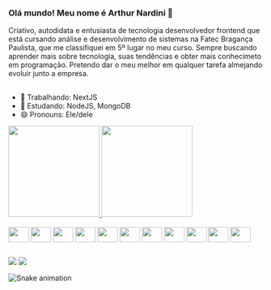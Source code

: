 ### Olá mundo! Meu nome é Arthur Nardini 👋
Criativo, autodidata e entusiasta de tecnologia desenvolvedor frontend que está cursando análise e desenvolvimento de sistemas na Fatec Bragança Paulista, que me classifiquei em 5º lugar no meu curso. Sempre buscando aprender mais sobre tecnologia, suas tendências e obter mais conhecimeto em programação. Pretendo dar o meu melhor em qualquer tarefa almejando evoluir junto a empresa. 

##

- 🔭 Trabalhando: NextJS
- 🌱 Estudando: NodeJS, MongoDB
- 😄 Pronouns: Ele/dele

<div>
  <a href="https://github.com/nardini-22">
  <img height="180em" src="https://github-readme-stats.vercel.app/api?username=nardini-22&show_icons=true&theme=synthwave"/>
  <img height="180em" src="https://github-readme-stats.vercel.app/api/top-langs/?username=nardini-22&theme=synthwave&layout=compact" />
  </a>
</div>

<div style="display: inline-block"><br>
  <img align="center" height="30" width="40" src="https://cdn.jsdelivr.net/gh/devicons/devicon/icons/html5/html5-original.svg"/>
  <img align="center" height="30" width="40" src="https://cdn.jsdelivr.net/gh/devicons/devicon/icons/css3/css3-original.svg"/>
  <img align="center" height="30" width="40" src="https://cdn.jsdelivr.net/gh/devicons/devicon/icons/javascript/javascript-plain.svg"/>
  <img align="center" height="30" width="40" src="https://cdn.jsdelivr.net/gh/devicons/devicon/icons/typescript/typescript-plain.svg"/>
  <img align="center" height="30" width="40" src="https://cdn.jsdelivr.net/gh/devicons/devicon/icons/react/react-original.svg"/>
  <img align="center" height="30" width="40" src="https://cdn.jsdelivr.net/gh/devicons/devicon/icons/mongodb/mongodb-original.svg"/>
  <img align="center" height="30" width="40" src="https://cdn.jsdelivr.net/gh/devicons/devicon/icons/nodejs/nodejs-original.svg"/>
  <img align="center" height="30" width="40" src="https://cdn.jsdelivr.net/gh/devicons/devicon/icons/tailwindcss/tailwindcss-plain.svg" />
  <img align="center" height="30" width="40" src="https://cdn.jsdelivr.net/gh/devicons/devicon/icons/sass/sass-original.svg" />
  <img align="center" height="30" width="40" src="https://cdn.jsdelivr.net/gh/devicons/devicon/icons/materialui/materialui-original.svg" />
  <img align="center" height="30" width="40" src="https://cdn.jsdelivr.net/gh/devicons/devicon/icons/nextjs/nextjs-original.svg" />

</div>

##

<div>
  <a href="mailto:arthur.nardini03@gmail.com"><img src="https://img.shields.io/badge/Gmail-D14836?style=for-the-badge&logo=gmail&logoColor=white"/></a>
  <a href="https://www.linkedin.com/in/arthur-nardini/"><img src="https://img.shields.io/badge/LinkedIn-0077B5?style=for-the-badge&logo=linkedin&logoColor=white"/></a>
</div>

![Snake animation](https://github.com/nardini-22/nardini-22/blob/output/github-contribution-grid-snake.svg)
